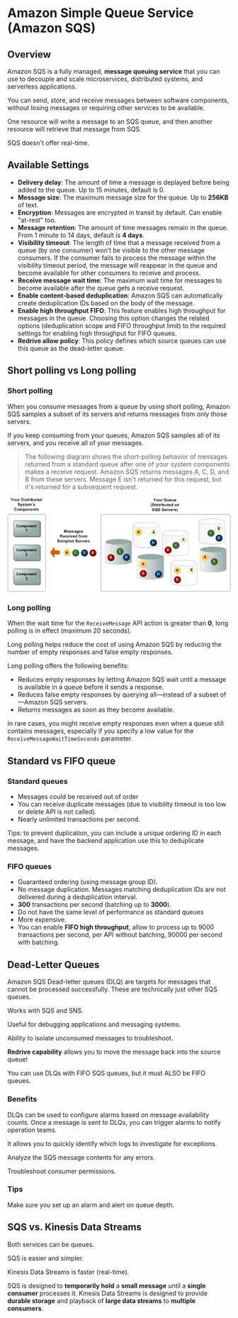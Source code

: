 # Amazon Simple Queue Service (Amazon SQS)

## Overview

Amazon SQS is a fully managed, **message queuing service** that you can use to decouple and scale microservices, distributed systems, and serverless applications.

You can send, store, and receive messages between software components, without losing messages or requiring other services to be available.

One resource will write a message to an SQS queue, and then another resource will retrieve that message from SQS.

SQS doesn't offer real-time.


## Available Settings

- **Delivery delay**: The amount of time a message is deplayed before being added to the queue. Up to 15 minutes, default is 0.
- **Message size**: The maximum message size for the queue. Up to **256KB** of text.
- **Encryption**: Messages are encrypted in transit by default. Can enable "at-rest" too.
- **Message retention**: The amount of time messages remain in the queue. From 1 minute to 14 days, default is **4 days**.
- **Visibility timeout**: The length of time that a message received from a queue (by one consumer) won’t be visible to the other message consumers. If the consumer fails to process the message within the visibility timeout period, the message will reappear in the queue and become available for other consumers to receive and process.
- **Receive message wait time**: The maximum wait time for messages to become available after the queue gets a receive request.
- **Enable content-based deduplication**: Amazon SQS can automatically create deduplication IDs based on the body of the message.
- **Enable high throughput FIFO**: This feature enables high throughput for messages in the queue. Choosing this option changes the related options (deduplication scope and FIFO throughput limit) to the required settings for enabling high throughput for FIFO queues.
- **Redrive allow policy**: This policy defines which source queues can use this queue as the dead-letter queue.


## Short polling vs Long polling

### Short polling

When you consume messages from a queue by using short polling, Amazon SQS samples a subset of its servers and returns messages from only those servers.

If you keep consuming from your queues, Amazon SQS samples all of its servers, and you receive all of your messages.

> The following diagram shows the short-polling behavior of messages returned from a standard queue after one of your system components makes a receive request. Amazon SQS returns messages A, C, D, and B from these servers. Message E isn't returned for this request, but it's returned for a subsequent request.

![](./images/short-polling.png)


### Long polling

When the wait time for the `ReceiveMessage` API action is greater than **0**, long polling is in effect (maximum 20 seconds).

Long polling helps reduce the cost of using Amazon SQS by reducing the number of empty responses and false empty responses.

Long polling offers the following benefits:

- Reduces empty responses by letting Amazon SQS wait until a message is available in a queue before it sends a response.
- Reduces false empty responses by querying all—instead of a subset of—Amazon SQS servers.
- Returns messages as soon as they become available.

In rare cases, you might receive empty responses even when a queue still contains messages, especially if you specify a low value for the `ReceiveMessageWaitTimeSeconds` parameter.


## Standard vs FIFO queue

### Standard queues

- Messages could be received out of order
- You can receive duplicate messages (due to visibility timeout is too low or delete API is not called).
- Nearly unlimited transactions per second.

Tips: to prevent duplication, you can include a unique ordering ID in each message, and have the backend application use this to deduplicate messages.

### FIFO queues

- Guaranteed ordering (using message group ID).
- No message duplication. Messages matching deduplication IDs are not delivered during a deduplication interval.
- **300** transactions per second (batching up to **3000**).
- Do not have the same level of performance as standard queues 
- More expensive.
- You can enable **FIFO high throughput**, allow to process up to 9000 transactions per second, per API without batching, 90000 per second with batching.

## Dead-Letter Queues

Amazon SQS Dead-letter queues (DLQ) are targets for messages that cannot be processed successfully. These are technically just other SQS queues.

Works with SQS and SNS.

Useful for debugging applications and messaging systems.

Ability to isolate unconsumed messages to troubleshoot.

**Redrive capability** allows you to move the message back into the source queue!

You can use DLQs with FIFO SQS queues, but it must ALSO be FIFO queues.

### Benefits

DLQs can be used to configure alarms based on message availability counts. Once a message is sent to DLQs, you can trigger alarms to notify operation teams.

It allows you to quickly identify which logs to investigate for exceptions.

Analyze the SQS message contents for any errors.

Troubleshoot consumer permissions.

### Tips

Make sure you set up an alarm and alert on queue depth.


## SQS vs. Kinesis Data Streams

Both services can be queues.

SQS is easier and simpler.

Kinesis Data Streams is faster (real-time).

SQS is designed to **temporarily hold** a **small message** until a **single consumer** processes it. Kinesis Data Streams is designed to provide **durable storage** and playback of **large data streams** to **multiple consumers**.